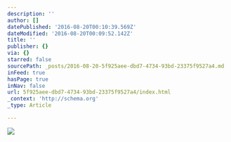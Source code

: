 ```yaml
---
description: ''
author: []
datePublished: '2016-08-20T00:10:39.569Z'
dateModified: '2016-08-20T00:09:52.142Z'
title: ''
publisher: {}
via: {}
starred: false
sourcePath: _posts/2016-08-20-5f925aee-dbd7-4734-93bd-23375f9527a4.md
inFeed: true
hasPage: true
inNav: false
url: 5f925aee-dbd7-4734-93bd-23375f9527a4/index.html
_context: 'http://schema.org'
_type: Article

---
```

![](https://the-grid-user-content.s3-us-west-2.amazonaws.com/06c8a2ec-e604-4070-bc70-a16a9b68eacf.jpg)